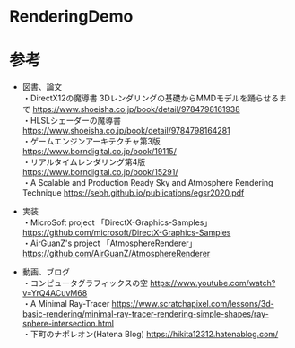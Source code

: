 # RenderingDemo

# 参考
* 図書、論文  
・DirectX12の魔導書 3Dレンダリングの基礎からMMDモデルを踊らせるまで
https://www.shoeisha.co.jp/book/detail/9784798161938  
・HLSLシェーダーの魔導書
https://www.shoeisha.co.jp/book/detail/9784798164281  
・ゲームエンジンアーキテクチャ第3版  https://www.borndigital.co.jp/book/19115/  
・リアルタイムレンダリング第4版　https://www.borndigital.co.jp/book/15291/  
・A Scalable and Production Ready Sky and Atmosphere Rendering Technique  https://sebh.github.io/publications/egsr2020.pdf
  
* 実装  
・MicroSoft project 「DirectX-Graphics-Samples」  https://github.com/microsoft/DirectX-Graphics-Samples  
・AirGuanZ's project 「AtmosphereRenderer」  https://github.com/AirGuanZ/AtmosphereRenderer  
  
* 動画、ブログ  
・コンピュータグラフィックスの空  https://www.youtube.com/watch?v=YrQ4ACuvM68  
・A Minimal Ray-Tracer  https://www.scratchapixel.com/lessons/3d-basic-rendering/minimal-ray-tracer-rendering-simple-shapes/ray-sphere-intersection.html  
・下町のナポレオン(Hatena Blog)  https://hikita12312.hatenablog.com/

